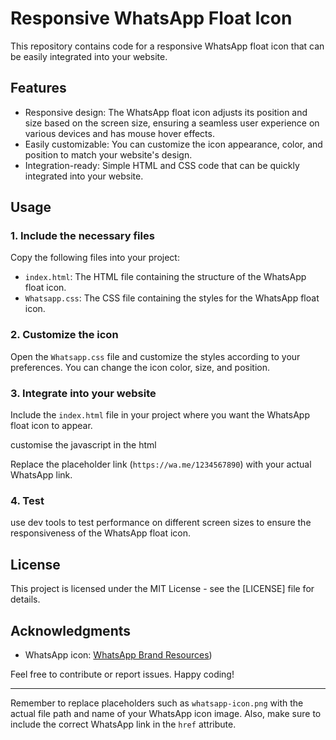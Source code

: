 

# Responsive WhatsApp Float Icon

This repository contains code for a responsive WhatsApp float icon that can be easily integrated into your website.

## Features

- Responsive design: The WhatsApp float icon adjusts its position and size based on the screen size, ensuring a seamless user experience on various devices and has mouse hover effects.
- Easily customizable: You can customize the icon appearance, color, and position to match your website's design.
- Integration-ready: Simple HTML and CSS code that can be quickly integrated into your website.

## Usage

### 1. Include the necessary files

Copy the following files into your project:

- `index.html`: The HTML file containing the structure of the WhatsApp float icon.
- `Whatsapp.css`: The CSS file containing the styles for the WhatsApp float icon.

### 2. Customize the icon

Open the `Whatsapp.css` file and customize the styles according to your preferences. You can change the icon color, size, and position.

### 3. Integrate into your website

Include the `index.html` file in your project where you want the WhatsApp float icon to appear.

customise the javascript in the html

Replace the placeholder link (`https://wa.me/1234567890`) with your actual WhatsApp link.

### 4. Test

use dev tools to test performance on different screen sizes to ensure the responsiveness of the WhatsApp float icon.

## License

This project is licensed under the MIT License - see the [LICENSE] file for details.

## Acknowledgments

- WhatsApp icon: [WhatsApp Brand Resources](https://fontawesome.com/))

Feel free to contribute or report issues. Happy coding!

---

Remember to replace placeholders such as `whatsapp-icon.png` with the actual file path and name of your WhatsApp icon image. Also, make sure to include the correct WhatsApp link in the `href` attribute.
